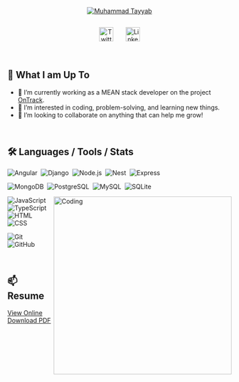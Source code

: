 <p align="center">
<a href="https://github.com/tayyab-1"><img src="https://readme-typing-svg.demolab.com?font=Fira+Code&size=25&pause=1&center=true&repeat=false&width=435&lines=Hello!+I'm+Tayyab." alt="Muhammad Tayyab" /></a>
</p>
<p align="center">
<a href="https://github.com/tayyab-1"><img src="https://readme-typing-svg.demolab.com?font=Fira+Code&pause=1000&center=true&&width=435&lines=Full-stack+Javascript+developer.;4%2B+years+of+coding+experience.;Always+learning+new+things." alt="" /></a>
</p>
<p align="center">
<a href="https://twitter.com/_imtayyab"><img width="32px" alt="Twitter" title="Twitter" src="https://img.icons8.com/fluency/48/null/twitter.png"/></a>
&#8287;&#8287;&#8287;&#8287;&#8287;
<a href="https://www.linkedin.com/in/tayyab123"><img width="32px" alt="Linkedin" title="Linkedin" src="https://img.icons8.com/fluency/48/null/linkedin-2.png"/></a>
</p>

<br/>

## 🤔 What I am Up To
- 🌱 I’m currently working as a MEAN stack developer on the project [OnTrack](https://ontracktechgroup.com/).
- 👀 I’m interested in coding, problem-solving, and learning new things.
- 💞️ I’m looking to collaborate on anything that can help me grow!

</br>

## 🛠️ Languages / Tools / Stats
![Angular](https://img.shields.io/badge/Angular-DD0031?style=flat&logo=angular)&nbsp;
![Django](https://img.shields.io/badge/-django-%23092E20?logo=Django)&nbsp;
![Node.js](https://img.shields.io/badge/-NodeJs-05122A?style=flat&logo=node.js)&nbsp;
![Nest](https://img.shields.io/badge/NestJs-05122A?style=flat&logo=nestjs&logoColor=E0234E)&nbsp;
![Express](https://img.shields.io/badge/-ExpressJs-05122A?style=flat&logo=express)&nbsp;

![MongoDB](https://img.shields.io/badge/-MongoDB-05122A?style=flat&logo=mongodb)&nbsp;
![PostgreSQL](https://img.shields.io/badge/PostgreSQL-05122A?style=flat&logo=postgresql)&nbsp;
![MySQL](https://img.shields.io/badge/-MySQL-05122A?style=flat&logo=mysql&logoColor=fff)&nbsp;
![SQLite](https://img.shields.io/badge/SQLite-05122A?style=flat&logo=sqlite)&nbsp;

![JavaScript](https://img.shields.io/badge/-JavaScript-05122A?style=flat&logo=javascript)&nbsp;
<img align="right" alt="Coding" width="400" src="http://github-readme-streak-stats.herokuapp.com?user=tayyab-1&theme=dark&hide_border=true&border_radius=10&date_format=M%20j%5B%2C%20Y%5D&mode=weekly"/>
![TypeScript](https://img.shields.io/badge/-TypeScript-05122A?style=flat&logo=typescript)&nbsp;
![HTML](https://img.shields.io/badge/-HTML-05122A?style=flat&logo=HTML5)&nbsp;
![CSS](https://img.shields.io/badge/-CSS-05122A?style=flat&logo=CSS3&logoColor=1572B6)&nbsp;

![Git](https://img.shields.io/badge/-Git-05122A?style=flat&logo=git)&nbsp;
![GitHub](https://img.shields.io/badge/-GitHub-05122A?style=flat&logo=github)&nbsp;

</br>

## 📫 Resume
[View Online](https://drive.google.com/file/d/1nhlB5mD4z-DBCc7CcZtdNM9MSpIcVlC5/view?usp=sharing)
</br>
[Download PDF](https://github.com/tayyab-1/tayyab-1/files/15339611/Muhammad.Tayyab.pdf)
